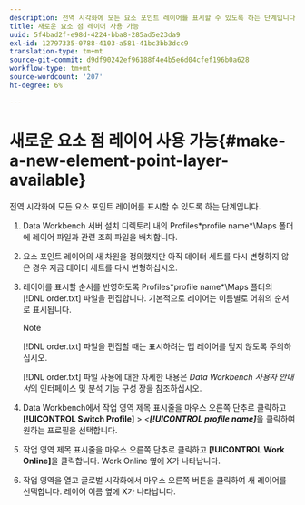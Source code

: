 ```yaml
---
description: 전역 시각화에 모든 요소 포인트 레이어를 표시할 수 있도록 하는 단계입니다.
title: 새로운 요소 점 레이어 사용 가능
uuid: 5f4bad2f-e98d-4224-bba8-285ad5e23da9
exl-id: 12797335-0788-4103-a581-41bc3bb3dcc9
translation-type: tm+mt
source-git-commit: d9df90242ef96188f4e4b5e6d04cfef196b0a628
workflow-type: tm+mt
source-wordcount: '207'
ht-degree: 6%

---
```


# 새로운 요소 점 레이어 사용 가능{#make-a-new-element-point-layer-available}

전역 시각화에 모든 요소 포인트 레이어를 표시할 수 있도록 하는 단계입니다.

1. Data Workbench 서버 설치 디렉토리 내의 Profiles\*profile name*\Maps 폴더에 레이어 파일과 관련 조회 파일을 배치합니다.
1. 요소 포인트 레이어의 새 차원을 정의했지만 아직 데이터 세트를 다시 변형하지 않은 경우 지금 데이터 세트를 다시 변형하십시오.
1. 레이어를 표시할 순서를 반영하도록 Profiles\*profile name*\Maps 폴더의 [!DNL order.txt] 파일을 편집합니다. 기본적으로 레이어는 이름별로 어휘의 순서로 표시됩니다.

   >[!NOTE]
   >
   >[!DNL order.txt] 파일을 편집할 때는 표시하려는 맵 레이어를 덮지 않도록 주의하십시오.

   [!DNL order.txt] 파일 사용에 대한 자세한 내용은 *Data Workbench 사용자 안내서*&#x200B;의 인터페이스 및 분석 기능 구성 장을 참조하십시오.

1. Data Workbench에서 작업 영역 제목 표시줄을 마우스 오른쪽 단추로 클릭하고 **[!UICONTROL Switch Profile]** > *&lt;**[!UICONTROL profile name]***&#x200B;을 클릭하여 원하는 프로필을 선택합니다.
1. 작업 영역 제목 표시줄을 마우스 오른쪽 단추로 클릭하고 **[!UICONTROL Work Online]**&#x200B;을 클릭합니다. Work Online 옆에 X가 나타납니다.
1. 작업 영역을 열고 글로벌 시각화에서 마우스 오른쪽 버튼을 클릭하여 새 레이어를 선택합니다. 레이어 이름 옆에 X가 나타납니다.

